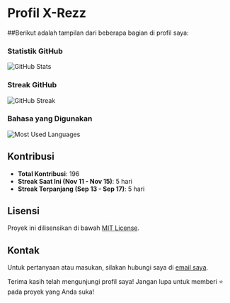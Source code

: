 # Profil X-Rezz

##Berikut adalah tampilan dari beberapa bagian di profil saya:

### Statistik GitHub
![GitHub Stats](https://github-readme-stats.vercel.app/api?username=RerezzOffc&show_icons=true&theme=radical&count_private=true&hide=prs,issues&include_all_commits=true)

### Streak GitHub
![GitHub Streak](https://github-readme-streak-stats.herokuapp.com/?user=RerezzOffc&theme=dark&hide_border=true)

### Bahasa yang Digunakan
![Most Used Languages](https://github-readme-stats.vercel.app/api/top-langs/?username=RerezzOffc&langs_count=6&theme=radical&layout=compact)

## Kontribusi

- **Total Kontribusi**: 196
- **Streak Saat Ini (Nov 11 - Nov 15)**: 5 hari
- **Streak Terpanjang (Sep 13 - Sep 17)**: 5 hari

## Lisensi

Proyek ini dilisensikan di bawah [MIT License](LICENSE).

## Kontak

Untuk pertanyaan atau masukan, silakan hubungi saya di [email saya](mailto:rerezzofficial@gmail.com.com).

Terima kasih telah mengunjungi profil saya! Jangan lupa untuk memberi ⭐ pada proyek yang Anda suka!
